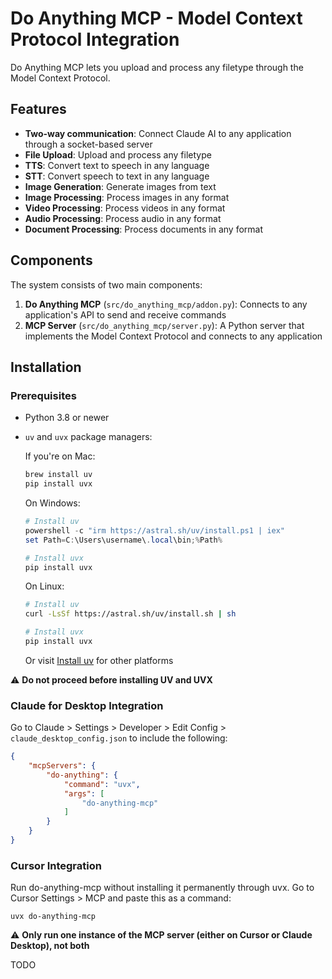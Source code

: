 # Do Anything MCP - Model Context Protocol Integration

Do Anything MCP lets you upload and process any filetype through the Model Context Protocol.

## Features

- **Two-way communication**: Connect Claude AI to any application through a socket-based server
- **File Upload**: Upload and process any filetype
- **TTS**: Convert text to speech in any language
- **STT**: Convert speech to text in any language
- **Image Generation**: Generate images from text
- **Image Processing**: Process images in any format
- **Video Processing**: Process videos in any format
- **Audio Processing**: Process audio in any format
- **Document Processing**: Process documents in any format

## Components

The system consists of two main components:

1. **Do Anything MCP** (`src/do_anything_mcp/addon.py`): Connects to any application's API to send and receive commands
2. **MCP Server** (`src/do_anything_mcp/server.py`): A Python server that implements the Model Context Protocol and connects to any application

## Installation

### Prerequisites

- Python 3.8 or newer
- `uv` and `uvx` package managers:

   If you're on Mac:
   ```bash
   brew install uv
   pip install uvx
   ```
   
   On Windows:
   ```powershell
   # Install uv
   powershell -c "irm https://astral.sh/uv/install.ps1 | iex"
   set Path=C:\Users\username\.local\bin;%Path%
   
   # Install uvx
   pip install uvx
   ```
   
   On Linux:
   ```bash
   # Install uv
   curl -LsSf https://astral.sh/uv/install.sh | sh
   
   # Install uvx
   pip install uvx
   ```
   
   Or visit [Install uv](https://github.com/astral-sh/uv) for other platforms

⚠️ **Do not proceed before installing UV and UVX**

### Claude for Desktop Integration

Go to Claude > Settings > Developer > Edit Config > `claude_desktop_config.json` to include the following:

```json
{
    "mcpServers": {
        "do-anything": {
            "command": "uvx",
            "args": [
                "do-anything-mcp"
            ]
        }
    }
}
```

### Cursor Integration

Run do-anything-mcp without installing it permanently through uvx. Go to Cursor Settings > MCP and paste this as a command:

```
uvx do-anything-mcp
```

⚠️ **Only run one instance of the MCP server (either on Cursor or Claude Desktop), not both**

TODO